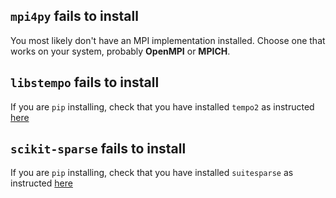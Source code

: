 ## `mpi4py` fails to install
You most likely don't have an MPI implementation installed. Choose one that works on your system, probably **OpenMPI** or **MPICH**.

## `libstempo` fails to install
If you are `pip` installing, check that you have installed `tempo2` as instructed [here](../local_install/#with-pip)

## `scikit-sparse` fails to install
If you are `pip` installing, check that you have installed `suitesparse` as instructed [here](../local_install/#with-pip)
